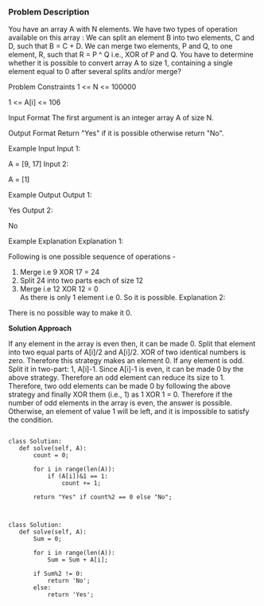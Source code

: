 ### Problem Description

You have an array A with N elements. We have two types of operation available on this array :
We can split an element B into two elements, C and D, such that B = C + D.
We can merge two elements, P and Q, to one element, R, such that R = P ^ Q i.e., XOR of P and Q.
You have to determine whether it is possible to convert array A to size 1, containing a single element equal to 0 after several splits and/or merge?



Problem Constraints
1 <= N <= 100000

1 <= A[i] <= 106



Input Format
The first argument is an integer array A of size N.



Output Format
Return "Yes" if it is possible otherwise return "No".



Example Input
Input 1:

 A = [9, 17]
Input 2:

 A = [1]


Example Output
Output 1:

 Yes
Output 2:

 No


Example Explanation
Explanation 1:

 Following is one possible sequence of operations -  
 1) Merge i.e 9 XOR 17 = 24  
 2) Split 24 into two parts each of size 12  
 3) Merge i.e 12 XOR 12 = 0  
 As there is only 1 element i.e 0. So it is possible.
Explanation 2:

 There is no possible way to make it 0.
 
 **Solution Approach**
 
 If any element in the array is even then, it can be made 0. Split that element into two equal parts of A[i]/2 and A[i]/2. 
 XOR of two identical numbers is zero. Therefore this strategy makes an element 0.
 If any element is odd. Split it in two-part: 1, A[i]-1. Since A[i]-1 is even, it can be made 0 by the above strategy. 
 Therefore an odd element can reduce its size to 1.
 Therefore, two odd elements can be made 0 by following the above strategy and finally XOR them (i.e., 1) as 1 XOR 1 = 0.
 Therefore if the number of odd elements in the array is even, the answer is possible. Otherwise, an element of value 1 will be left, 
 and it is impossible to satisfy the condition.
 
 
 ```
 
 class Solution:
    def solve(self, A):
        count = 0;

        for i in range(len(A)):
            if (A[i])&1 == 1:
                count += 1;
        
        return "Yes" if count%2 == 0 else "No";

 
 ```
 
 ```
 
 class Solution:
    def solve(self, A):
        Sum = 0;

        for i in range(len(A)):
            Sum = Sum + A[i];
        
        if Sum%2 != 0:
            return 'No';
        else:
            return 'Yes';
 
 ```
